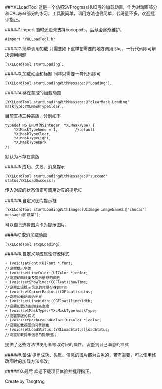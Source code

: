 ##YXLLoadTool
 这是一个仿照SVProgressHUD写的加载动画，作为对动画部分和CALayer部分的练习。工具很简单，调用方法也很简单，代码量不多，欢迎批评指正。

#####1.import
暂时还没未支持cocopods，后续会逐渐维护。
```
#import "YXLLoadTool.h"
```

#####2.简单调用加载
只需想如下这样在需要的地方调用即可。一行代码即可解决调用问题
```
[YXLLoadTool startLoading];
```

#####3.加载动画和标题
同样只需要一句代码即可
```
[YXLLoadTool startLoadingWithMessage:@"Loading"];
```

#####4.存在蒙版的加载动画
```
[YXLLoadTool startLoadingWithMessage:@"clearMask Loading" maskType:YXLMaskTypeClear];
```
目前支持三种蒙版，分别如下
```
typedef NS_ENUM(NSInteger, YXLMaskType) {
    YXLMaskTypeNone = 1,        //default
    YXLMaskTypeClear,
    YXLMaskTypeLight,
    YXLMaskTypeDark
};
```
默认为不存在蒙版

#####5.成功、失败、消息提示
```
[YXLLoadTool startLoadingWithMessage:@"succeed" status:YXLLoadSuccess];
```
传入对应的状态值即可调用对应的提示框

#####6.自定义图片提示框
```
[YXLLoadTool startLoadingWithImage:[UIImage imageNamed:@"shucai"] message:@"蔬菜"];
```
可以自己选择图片作为提示图片。

#####7.取消加载动画
```
[YXLLoadTool stopLoading];
```

#####8.自定义响应属性修改样式
```
+ (void)setFont:(UIFont *)font;                                         //设置提示字体
+ (void)setLineColor:(UIColor *)color;                                  //设置动画线条及提示信息的颜色
+ (void)setShowTime:(CGFloat)showTime;                                  //设置出现提示信息的时候存在的时间
+ (void)setCornerRadius:(CGFloat)radius;                                //设置加载动画的半径
+ (void)setLineWidth:(CGFloat)lineWidth;                                //设置加载动画的线条宽度
+ (void)setMaskType:(YXLMaskType)maskType;                              //设置蒙版的样式
+ (void)setBackGroundColor:(UIColor *)color;                            //设置加载视图的背景颜色
+ (void)setLoadStatus:(YXLLoadStatus)loadStatus;                        //设置加载提示信息的提示图片
```
提供了这些方法供使用者修改对应的属性，调整到自己满意的样式

#####9.备注
提示成功、失败、信息的图片都为白色的，若有需要，可以使用修改图片的加载方法修改。

#####10.最后
欢迎下载项目体验并批评指正。

 Create by Tangtang
                                                                                      
